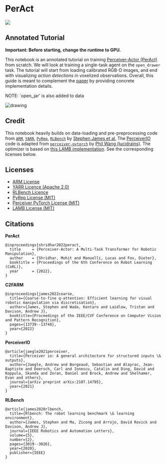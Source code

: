# **PerAct** 

<p align="left">
    </a>
    <a href="https://colab.research.google.com/drive/1HAqemP4cE81SQ6QO1-N85j5bF4C0qLs0?usp=sharing" target="_blank">
        <img src="https://img.shields.io/badge/colab-minimal">
    </a>
</p>

## Annotated Tutorial 

**Important: Before starting, change the runtime to GPU.**

This notebook is an annotated tutorial on training [Perceiver-Actor (PerAct)](https://peract.github.io/) from scratch. We will look at training a single-task agent on the `open_drawer` task.  The tutorial will start from loading calibrated RGB-D images, and end with visualizing *action detections* in voxelized observations. Overall, this guide is 
meant to complement the [paper](https://peract.github.io/) by providing concrete implementation details.  

NOTE: `open_jar' is also added to data

<img src="https://peract.github.io/media/figures/sim_task.jpg" alt="drawing"/>

## Credit
This notebook heavily builds on data-loading and pre-preprocessing code from [`ARM`](https://github.com/stepjam/ARM), [`YARR`](https://github.com/stepjam/YARR), [`PyRep`](https://github.com/stepjam/PyRep), [`RLBench`](https://github.com/stepjam/RLBench) by [Stephen James et al.](https://stepjam.github.io/) The [PerceiverIO](https://arxiv.org/abs/2107.14795) code is adapted from [`perceiver-pytorch`](https://github.com/lucidrains/perceiver-pytorch) by [Phil Wang (lucidrains)](https://github.com/lucidrains). The optimizer is based on [this LAMB implementation](https://github.com/cybertronai/pytorch-lamb). See the corresponding licenses below.

## Licenses
- [ARM License](https://github.com/stepjam/ARM/blob/main/LICENSE)
- [YARR Licence (Apache 2.0)](https://github.com/stepjam/YARR/blob/main/LICENSE)
- [RLBench Licence](https://github.com/stepjam/RLBench/blob/master/LICENSE)
- [PyRep License (MIT)](https://github.com/stepjam/PyRep/blob/master/LICENSE)
- [Perceiver PyTorch License (MIT)](https://github.com/lucidrains/perceiver-pytorch/blob/main/LICENSE)
- [LAMB License (MIT)](https://github.com/cybertronai/pytorch-lamb/blob/master/LICENSE)


## Citations 

**PerAct**
```
@inproceedings{shridhar2022peract,
  title     = {Perceiver-Actor: A Multi-Task Transformer for Robotic Manipulation},
  author    = {Shridhar, Mohit and Manuelli, Lucas and Fox, Dieter},
  booktitle = {Proceedings of the 6th Conference on Robot Learning (CoRL)},
  year      = {2022},
}
```

**C2FARM**
```
@inproceedings{james2022coarse,
  title={Coarse-to-fine q-attention: Efficient learning for visual robotic manipulation via discretisation},
  author={James, Stephen and Wada, Kentaro and Laidlow, Tristan and Davison, Andrew J},
  booktitle={Proceedings of the IEEE/CVF Conference on Computer Vision and Pattern Recognition},
  pages={13739--13748},
  year={2022}
}
```

**PerceiverIO**
```
@article{jaegle2021perceiver,
  title={Perceiver io: A general architecture for structured inputs \& outputs},
  author={Jaegle, Andrew and Borgeaud, Sebastian and Alayrac, Jean-Baptiste and Doersch, Carl and Ionescu, Catalin and Ding, David and Koppula, Skanda and Zoran, Daniel and Brock, Andrew and Shelhamer, Evan and others},
  journal={arXiv preprint arXiv:2107.14795},
  year={2021}
}
```


**RLBench**
```
@article{james2020rlbench,
  title={Rlbench: The robot learning benchmark \& learning environment},
  author={James, Stephen and Ma, Zicong and Arrojo, David Rovick and Davison, Andrew J},
  journal={IEEE Robotics and Automation Letters},
  volume={5},
  number={2},
  pages={3019--3026},
  year={2020},
  publisher={IEEE}
}
```

